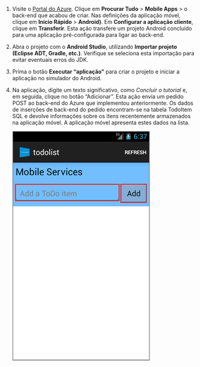 
1. Visite o [Portal do Azure]. Clique em **Procurar Tudo** > **Mobile Apps** > o back-end que acabou de criar. Nas definições da aplicação móvel, clique em **Início Rápido** > **Android)**. Em **Configurar a aplicação cliente**, clique em **Transferir**. Esta ação transfere um projeto Android concluído para uma aplicação pré-configurada para ligar ao back-end. 
2. Abra o projeto com o **Android Studio**, utilizando **Importar projeto (Eclipse ADT, Gradle, etc.)**. Verifique se seleciona esta importação para evitar eventuais erros do JDK.
3. Prima o botão **Executar “aplicação”** para criar o projeto e iniciar a aplicação no simulador do Android.
4. Na aplicação, digite um texto significativo, como *Concluir o tutorial* e, em seguida, clique no botão “Adicionar”. Esta ação envia um pedido POST ao back-end do Azure que implementou anteriormente. Os dados de inserções de back-end do pedido encontram-se na tabela TodoItem SQL e devolve informações sobre os itens recentemente armazenados na aplicação móvel. A aplicação móvel apresenta estes dados na lista. 
   
    ![](./media/mobile-services-android-get-started/mobile-quickstart-startup-android.png)

[Portal do Azure]: https://portal.azure.com/



<!--HONumber=Jun16_HO2-->


